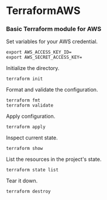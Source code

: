 # TerraformAWS
### Basic Terraform module for AWS

Set variables for your AWS credential.

	export AWS_ACCESS_KEY_ID=
	export AWS_SECRET_ACCESS_KEY=

Initialize the directory.

	terraform init

Format and validate the configuration.

	terraform fmt
	terraform validate

Apply configuration.

	terraform apply

Inspect current state.

	terraform show

List the resources in the project's state.

	terraform state list

Tear it down.

	terraform destroy
